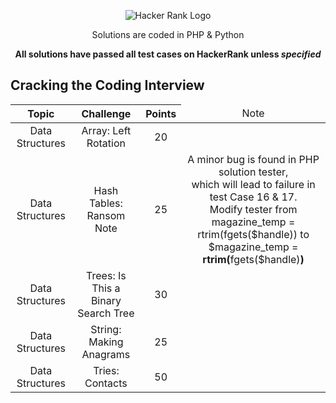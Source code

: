 <p align="center">
	<img alt="Hacker Rank Logo" src="https://lh3.googleusercontent.com/8BM2A56i824yB6REHXTnVVCFY0Rh7etoLtRLIV07yogRf2aZosmnB2w4aZDeafvbHI9E4PmUYTlC">
</p>

<p align="center">
	Solutions are coded in PHP & Python
</p>

<p align="center">	
	<strong>All solutions have passed all test cases on HackerRank unless <i>specified</i></strong>
</p>


## Cracking the Coding Interview
<table>
<thead>
<tr>
    <th align="center">Topic</th>
    <th align="center">Challenge</th>
    <th align="center">Points</th>
    <td align="center">Note</th>  
</tr>
</thead>
<tbody>
<tr>
    <td align="center">Data Structures</td>
    <td align="center">Array: Left Rotation</td>
    <td align="center">20</td>
    <td align="center"></td>
</tr>
<tr>
    <td align="center">Data Structures</td>
    <td align="center">Hash Tables: Ransom Note</td>
    <td align="center">25</td>
    <td align="center">
	A minor bug is found in PHP solution tester,<br />
 	which will lead to failure in test Case 16 & 17.<br />
 	Modify tester from magazine_temp = rtrim(fgets($handle)) to $magazine_temp = <strong>rtrim(</strong>fgets($handle)<strong>)</strong>  
    </td>
</tr>
<tr>
    <td align="center">Data Structures</td>
    <td align="center">Trees: Is This a Binary Search Tree</td>
    <td align="center">30</td>
    <td align="center"></td>
</tr>
<tr>
    <td align="center">Data Structures</td>
    <td align="center">String: Making Anagrams</td>
    <td align="center">25</td>
    <td align="center"></td>
</tr>
<tr>
    <td align="center">Data Structures</td>
    <td align="center">Tries: Contacts</td>
    <td align="center">50</td>
    <td align="center"></td>
</tr>
</tbody>
</table>



